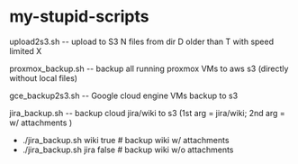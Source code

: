 # my-stupid-scripts

upload2s3.sh -- upload to S3 N files from dir D older than T with speed limited X

proxmox_backup.sh -- backup all running proxmox VMs to aws s3 (directly without local files)

gce_backup2s3.sh -- Google cloud engine VMs backup to s3

jira_backup.sh -- backup cloud jira/wiki to s3 (1st arg = jira/wiki; 2nd arg = w/ attachments )
  * ./jira_backup.sh wiki true   # backup wiki w/ attachments
  * ./jira_backup.sh jira false  # backup wiki w/o attachments
